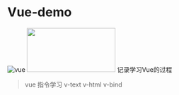 # Vue-demo
![vue](https://cn.vuejs.org/images/logo.svg "vue")
<img src=https://cn.vuejs.org/images/logo.svg  width=200 height=100/>
记录学习Vue的过程
> vue 指令学习
>v-text  v-html  v-bind 